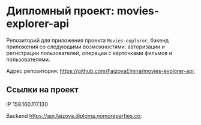 # Дипломный проект: movies-explorer-api

Репозиторий для приложения проекта `Movies-explorer`, бэкенд приложения со следующими возможностями: авторизации и регистрации пользователей, операции с карточками фильмов и пользователями. 

Адрес репозитория: https://github.com/FaizovaElmira/movies-explorer-api;

## Ссылки на проект

IP 158.160.117.130

Backend https://api.faizova.diploma.nomoreparties.co;
